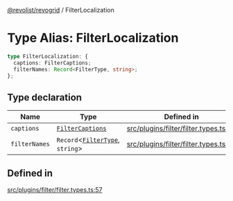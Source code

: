 [@revolist/revogrid](README.md) / FilterLocalization

# Type Alias: FilterLocalization

```ts
type FilterLocalization: {
  captions: FilterCaptions;
  filterNames: Record<FilterType, string>;
};
```

## Type declaration

| Name | Type | Defined in |
| ------ | ------ | ------ |
| `captions` | [`FilterCaptions`](TypeAlias.FilterCaptions.md) | [src/plugins/filter/filter.types.ts:58](https://github.com/revolist/revogrid/blob/029346d93426056ab8f85e88430904164676d501/src/plugins/filter/filter.types.ts#L58) |
| `filterNames` | `Record`\<[`FilterType`](TypeAlias.FilterType.md), `string`\> | [src/plugins/filter/filter.types.ts:59](https://github.com/revolist/revogrid/blob/029346d93426056ab8f85e88430904164676d501/src/plugins/filter/filter.types.ts#L59) |

## Defined in

[src/plugins/filter/filter.types.ts:57](https://github.com/revolist/revogrid/blob/029346d93426056ab8f85e88430904164676d501/src/plugins/filter/filter.types.ts#L57)
